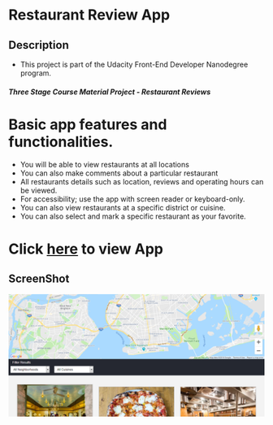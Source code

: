 # Restaurant Review App
## Description
* This project is part of the Udacity Front-End Developer Nanodegree program.
#### _Three Stage Course Material Project - Restaurant Reviews_


# Basic app features and functionalities.

* You will be able to view restaurants at all locations
* You can also make comments about a particular restaurant
* All restaurants details such as location, reviews and operating hours can be viewed.
* For accessibility; use the app with screen reader or keyboard-only.
* You can also view restaurants at a specific district or cuisine.
* You can also select and mark a specific restaurant as your favorite.
# Click [here](https://danrejsa.github.io/Restaurant-Review-App/) to view App

## ScreenShot
![Screenshot](screenshot.png)


